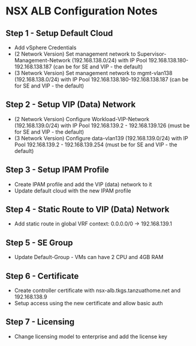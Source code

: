 # NSX ALB Configuration Notes

## Step 1 - Setup Default Cloud

- Add vSphere Credentials
- (2 Network Version) Set management network to Supervisor-Management-Network (192.168.138.0/24) with IP Pool 192.168.138.180-192.168.138.187 (can be for SE and VIP - the default)
- (3 Network Version) Set management network to mgmt-vlan138 (192.168.138.0/24) with IP Pool 192.168.138.180-192.168.138.187 (can be for SE and VIP - the default)

## Step 2 - Setup VIP (Data) Network

- (2 Network Version) Configure Workload-VIP-Network (192.168.139.0/24) with IP Pool 192.168.139.2 - 192.168.139.126 (must be for SE and VIP - the default)
- (3 Network Version) Configure data-vlan139 (192.168.139.0/24) with IP Pool 192.168.139.2 - 192.168.139.254 (must be for SE and VIP - the default)

## Step 3 - Setup IPAM Profile

- Create IPAM profile and add the VIP (data) network to it
- Update default cloud with the new IPAM profile

## Step 4 - Static Route to VIP (Data) Network

- Add static route in global VRF context: 0.0.0.0/0 -> 192.168.139.1

## Step 5 - SE Group

- Update Default-Group - VMs can have 2 CPU and 4GB RAM

## Step 6 - Certificate

- Create controller certificate with nsx-alb.tkgs.tanzuathome.net and 192.168.138.9
- Setup access using the new certificate and allow basic auth

## Step 7 - Licensing

- Change licensing model to enterprise and add the license key

